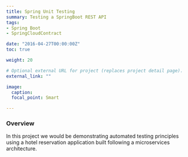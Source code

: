 ```yaml
---
title: Spring Unit Testing
summary: Testing a SpringBoot REST API
tags:
- Spring Boot
- SpringCloudContract

date: "2016-04-27T00:00:00Z"
toc: true

weight: 20

# Optional external URL for project (replaces project detail page).
external_link: ""

image:
  caption:
  focal_point: Smart

---
```


### Overview

In this project we would be demonstrating automated testing principles using a hotel reservation application built following a microservices architecture.
